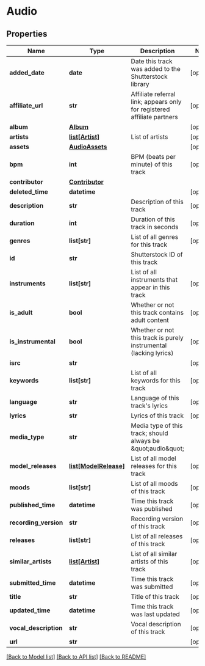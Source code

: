 # Audio

## Properties
Name | Type | Description | Notes
------------ | ------------- | ------------- | -------------
**added_date** | **date** | Date this track was added to the Shutterstock library | [optional] 
**affiliate_url** | **str** | Affiliate referral link; appears only for registered affiliate partners | [optional] 
**album** | [**Album**](Album.md) |  | [optional] 
**artists** | [**list[Artist]**](Artist.md) | List of artists | [optional] 
**assets** | [**AudioAssets**](AudioAssets.md) |  | [optional] 
**bpm** | **int** | BPM (beats per minute) of this track | [optional] 
**contributor** | [**Contributor**](Contributor.md) |  | 
**deleted_time** | **datetime** |  | [optional] 
**description** | **str** | Description of this track | [optional] 
**duration** | **int** | Duration of this track in seconds | [optional] 
**genres** | **list[str]** | List of all genres for this track | [optional] 
**id** | **str** | Shutterstock ID of this track | 
**instruments** | **list[str]** | List of all instruments that appear in this track | [optional] 
**is_adult** | **bool** | Whether or not this track contains adult content | [optional] 
**is_instrumental** | **bool** | Whether or not this track is purely instrumental (lacking lyrics) | [optional] 
**isrc** | **str** |  | [optional] 
**keywords** | **list[str]** | List of all keywords for this track | [optional] 
**language** | **str** | Language of this track&#x27;s lyrics | [optional] 
**lyrics** | **str** | Lyrics of this track | [optional] 
**media_type** | **str** | Media type of this track; should always be \&quot;audio\&quot; | 
**model_releases** | [**list[ModelRelease]**](ModelRelease.md) | List of all model releases for this track | [optional] 
**moods** | **list[str]** | List of all moods of this track | [optional] 
**published_time** | **datetime** | Time this track was published | [optional] 
**recording_version** | **str** | Recording version of this track | [optional] 
**releases** | **list[str]** | List of all releases of this track | [optional] 
**similar_artists** | [**list[Artist]**](Artist.md) | List of all similar artists of this track | [optional] 
**submitted_time** | **datetime** | Time this track was submitted | [optional] 
**title** | **str** | Title of this track | [optional] 
**updated_time** | **datetime** | Time this track was last updated | [optional] 
**vocal_description** | **str** | Vocal description of this track | [optional] 
**url** | **str** |  | [optional] 

[[Back to Model list]](../README.md#documentation-for-models) [[Back to API list]](../README.md#documentation-for-api-endpoints) [[Back to README]](../README.md)

